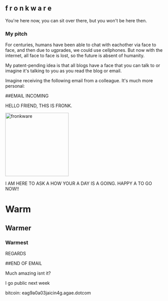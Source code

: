 ## f r o n k w a r e 

You're here now, you can sit over there, but you won't be here then.

### My pitch

For centuries, humans have been able to chat with eachother via face to face, and then due to ugprades, we could use cellphones. But now with the internet, all face to face is lost, so the future is absent of humanity. 

My patent-pending idea is that all blogs have a face that you can talk to or imagine it's talking to you as you read the blog or email. 

Imagine receiving the following email from a colleague. It's much more personal:

##EMAIL INCOMING

HELLO FRIEND, THIS IS FRONK. 

<img src="https://i.imgur.com/oYL44FN.gif" alt="fronkware" class="inline" height=200/>

I AM HERE TO ASK A HOW YOUR A DAY IS A GOING. HAPPY A TO GO NOW!!

# Warm
## Warmer
### Warmest

REGARDS

##END OF EMAIL

Much amazing isnt it?

I go public next week

bitcoin: eag9a0a03jaicin4g.agae.dotcom
